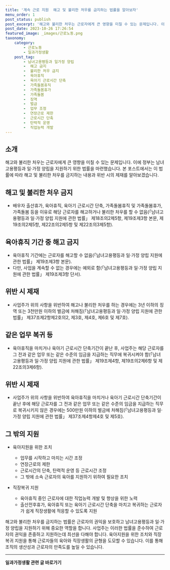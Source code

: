 ```yaml
---
title: '계속 근로 지원  해고 및 불리한 처우를 금지하는 법률을 알아보자'
menu_order: 1
post_status: publish
post_excerpt: '해고와 불리한 처우는 근로자에게 큰 영향을 미칠 수 있는 문제입니다. 이에 정부는 남녀고용평등과 일 가정 양립을 지원하기 위한 법률을 마련했습니다. 본 포스트에서는 이 법률에 따라 해고 및 불리한 처우를 금지하는 내용과 위반 시의 제재를 알아보겠습니다.'
post_date: 2023-10-26 17:26:54
featured_image: _images/근로노동.png
taxonomy:
    category:
        - 근로노동
        - 일과가정생활
    post_tag:
        - 남녀고용평등과 일가정 양립
        -  해고 금지
        -  불리한 처우 금지
        -  육아휴직
        -  육아기 근로시간 단축
        -  가족돌봄휴직
        -  가족돌봄휴가
        -  가족돌봄
        -  징역
        -  벌금
        -  업무 조정
        -  연장근로 제한
        -  근로시간 단축
        -  탄력적 운영
        -  직업능력 개발
---
```



## 소개
해고와 불리한 처우는 근로자에게 큰 영향을 미칠 수 있는 문제입니다. 이에 정부는 남녀고용평등과 일·가정 양립을 지원하기 위한 법률을 마련했습니다. 본 포스트에서는 이 법률에 따라 해고 및 불리한 처우를 금지하는 내용과 위반 시의 제재를 알아보겠습니다.

## 해고 및 불리한 처우 금지
- 배우자 출산휴가, 육아휴직, 육아기 근로시간 단축, 가족돌봄휴직 및 가족돌봄휴가, 가족돌봄 등을 이유로 해당 근로자를 해고하거나 불리한 처우를 할 수 없음(「남녀고용평등과 일·가정 양립 지원에 관한 법률」 제18조의2제5항, 제19조제3항 본문, 제19조의2제5항, 제22조의2제5항 및 제22조의3제5항).

## 육아휴직 기간 중 해고 금지
- 육아휴직 기간에는 근로자를 해고할 수 없음(「남녀고용평등과 일·가정 양립 지원에 관한 법률」 제19조제3항 본문).
- 다만, 사업을 계속할 수 없는 경우에는 예외로 함(「남녀고용평등과 일·가정 양립 지원에 관한 법률」 제19조제3항 단서).

## 위반 시 제재
- 사업주가 위의 사항을 위반하여 해고나 불리한 처우를 하는 경우에는 3년 이하의 징역 또는 3천만원 이하의 벌금에 처해짐(「남녀고용평등과 일·가정 양립 지원에 관한 법률」 제37조제2항제2호의2, 제3호, 제4호, 제6호 및 제7호).

## 같은 업무 복귀 등
- 육아휴직을 마치거나 육아기 근로시간 단축기간이 끝난 후, 사업주는 해당 근로자를 그 전과 같은 업무 또는 같은 수준의 임금을 지급하는 직무에 복귀시켜야 함(「남녀고용평등과 일·가정 양립 지원에 관한 법률」 제19조제4항, 제19조의2제6항 및 제22조의3제6항).

## 위반 시 제재
- 사업주가 위의 사항을 위반하여 육아휴직을 마치거나 육아기 근로시간 단축기간이 끝난 후에 해당 근로자를 그 전과 같은 업무 또는 같은 수준의 임금을 지급하는 직무로 복귀시키지 않은 경우에는 500만원 이하의 벌금에 처해짐(「남녀고용평등과 일·가정 양립 지원에 관한 법률」 제37조제4항제4호 및 제5호).

## 그 밖의 지원
- 육아지원을 위한 조치
  - 업무를 시작하고 마치는 시간 조정
  - 연장근로의 제한
  - 근로시간의 단축, 탄력적 운영 등 근로시간 조정
  - 그 밖에 소속 근로자의 육아를 지원하기 위하여 필요한 조치

- 직장복귀 지원
  - 육아휴직 중인 근로자에 대한 직업능력 개발 및 향상을 위한 노력
  - 출산전후휴가, 육아휴직 또는 육아기 근로시간 단축을 마치고 복귀하는 근로자가 쉽게 직장생활에 적응할 수 있도록 지원

해고와 불리한 처우를 금지하는 법률은 근로자의 권익을 보호하고 남녀고용평등과 일·가정 양립을 지원하기 위해 중요한 역할을 합니다. 사업주는 이러한 법률을 준수하여 근로자의 권익을 존중하고 지원하는데 최선을 다해야 합니다. 육아지원을 위한 조치와 직장복귀 지원을 통해 근로자들의 육아와 직장생활의 균형을 도모할 수 있습니다. 이를 통해 조직의 생산성과 근로자의 만족도를 높일 수 있습니다.
<!-- wp:separator -->
<hr class="wp-block-separator has-alpha-channel-opacity"/>
<!-- /wp:separator -->

<!-- wp:group {"backgroundColor":"base","layout":{"type":"constrained"}} -->
<div class="wp-block-group has-base-background-color has-background"><!-- wp:paragraph {"align":"center","fontSize":"medium"} -->
<p class="has-text-align-center has-large-font-size"><strong>일과가정생활 관련 글 바로가기</strong></p>
<!-- /wp:paragraph -->


<!-- wp:latest-posts
{"categories":[{"id":10918,"count":19,"description":"","link":"https://uknowlaw.com/category/%ec%9d%bc%ea%b3%bc%ea%b0%80%ec%a0%95%ec%83%9d%ed%99%9c/","name":"일과가정생활","slug":"일과가정생활","taxonomy":"category","parent":0,"meta":[],"_links":{"self":[{"href":"https://uknowlaw.com/wp-json/wp/v2/categories/10918"}],"collection":[{"href":"https://uknowlaw.com/wp-json/wp/v2/categories"}],"about":[{"href":"https://uknowlaw.com/wp-json/wp/v2/taxonomies/category"}],"wp:post_type":[{"href":"https://uknowlaw.com/wp-json/wp/v2/posts?categories=10918"}],"curies":[{"name":"wp","href":"https://api.w.org/{rel}","templated":true}]}}],"postsToShow":100,"excerptLength":28,"postLayout":"grid","columns":2,"featuredImageAlign":"left","featuredImageSizeSlug":"large","fontSize":"small"} /--></div>
<!-- /wp:group -->